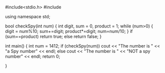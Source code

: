 #include<stdio.h>
#include<iostream>

using namespace std;
 
 bool checkSpy(int num)
 {
     int digit, sum = 0,
         product = 1;
     while (num>0)
     {
          digit = num%10;
          sum+=digit;
          product*=digit;
          num=num/10;
     }
     if (sum==product)
        return true;
     else 
        return false;
 }
 
 int main()
 {
     int num = 1412;
     if (checkSpy(num))
         cout << "The number is "
              << "a Spy number"
              << endl;
    else 
         cout << "The number is "
              << "NOT a spy number"
              << endl;
    return 0;          
              
 }
